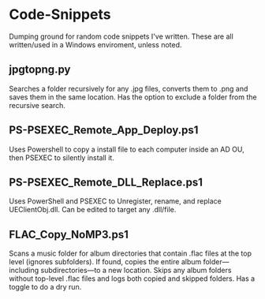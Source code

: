 # Code-Snippets
Dumping ground for random code snippets I've written. These are all written/used in a Windows enviroment, unless noted. 

## jpgtopng.py
Searches a folder recursively for any .jpg files, converts them to .png and saves them in the same location. Has the option to exclude a folder from the recursive search. 

## PS-PSEXEC_Remote_App_Deploy.ps1
Uses Powershell to copy a install file to each computer inside an AD OU, then PSEXEC to silently install it. 

## PS-PSEXEC_Remote_DLL_Replace.ps1
Uses PowerShell and PSEXEC to Unregister, rename, and replace UEClientObj.dll. Can be edited to target any .dll/file.

## FLAC_Copy_NoMP3.ps1
Scans a music folder for album directories that contain .flac files at the top level (ignores subfolders). If found, copies the entire album folder—including subdirectories—to a new location. Skips any album folders without top-level .flac files and logs both copied and skipped folders. Has a toggle to do a dry run.
